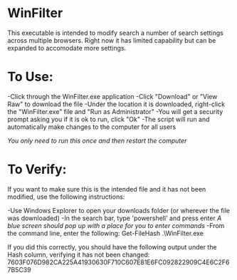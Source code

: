 # WinFilter

This executable is intended to modify search a number of search settings across multiple browsers. Right now it has limited capability but can be expanded to accomodate more settings.



# To Use:

-Click through the WinFilter.exe application
-Click "Download" or "View Raw" to download the file
-Under the location it is downloaded, right-click the "WinFilter.exe" file and "Run as Administrator"
-You will get a security prompt asking you if it is ok to run, click "Ok"
-The script will run and automatically make changes to the computer for all users

*You only need to run this once and then restart the computer*




# To Verify:

If you want to make sure this is the intended file and it has not been modified, use the following instructions:

-Use Windows Explorer to open your downloads folder (or wherever the file was downloaded)
-In the search bar, type 'powershell' and press enter
  *A blue screen should pop up with a place for you to enter commands*
-From the command line, enter the following: Get-FileHash .\WinFilter.exe

If you did this correctly, you should have the following output under the Hash column, verifying it has not been changed:
7603F076D982CA225A41930630F710C607E81E6FC092822909C4E6C2F67B5C39
